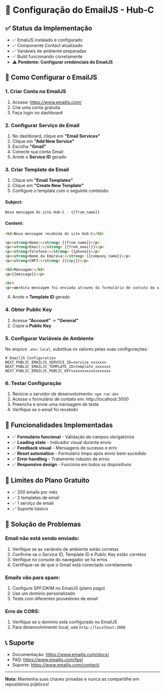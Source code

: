 # 📧 Configuração do EmailJS - Hub-C

## ✅ Status da Implementação
- ✅ EmailJS instalado e configurado
- ✅ Componente Contact atualizado
- ✅ Variáveis de ambiente preparadas
- ✅ Build funcionando corretamente
- ⚠️ **Pendente: Configurar credenciais do EmailJS**

## 🚀 Como Configurar o EmailJS

### 1. Criar Conta no EmailJS
1. Acesse: https://www.emailjs.com/
2. Crie uma conta gratuita
3. Faça login no dashboard

### 2. Configurar Serviço de Email
1. No dashboard, clique em **"Email Services"**
2. Clique em **"Add New Service"**
3. Escolha **"Gmail"**
4. Conecte sua conta Gmail
5. Anote o **Service ID** gerado

### 3. Criar Template de Email
1. Clique em **"Email Templates"**
2. Clique em **"Create New Template"**
3. Configure o template com o seguinte conteúdo:

#### Subject:
```
Nova mensagem do site Hub-C - {{from_name}}
```

#### Content:
```html
<h2>Nova mensagem recebida do site Hub-C</h2>

<p><strong>Nome:</strong> {{from_name}}</p>
<p><strong>Email:</strong> {{from_email}}</p>
<p><strong>Telefone:</strong> {{phone}}</p>
<p><strong>Nome da Empresa:</strong> {{company_name}}</p>
<p><strong>CNPJ:</strong> {{cnpj}}</p>

<h3>Mensagem:</h3>
<p>{{message}}</p>

<hr>
<p><em>Esta mensagem foi enviada através do formulário de contato do site Hub-C.</em></p>
```

4. Anote o **Template ID** gerado

### 4. Obter Public Key
1. Acesse **"Account"** → **"General"**
2. Copie a **Public Key**

### 5. Configurar Variáveis de Ambiente
No arquivo `.env.local`, substitua os valores pelas suas configurações:

```env
# EmailJS Configuration
NEXT_PUBLIC_EMAILJS_SERVICE_ID=service_xxxxxxx
NEXT_PUBLIC_EMAILJS_TEMPLATE_ID=template_xxxxxxx
NEXT_PUBLIC_EMAILJS_PUBLIC_KEY=xxxxxxxxxxxxxxxxx
```

### 6. Testar Configuração
1. Reinicie o servidor de desenvolvimento: `npm run dev`
2. Acesse o formulário de contato em: http://localhost:3000
3. Preencha e envie uma mensagem de teste
4. Verifique se o email foi recebido

## 🎯 Funcionalidades Implementadas
- ✅ **Formulário funcional** - Validação de campos obrigatórios
- ✅ **Loading state** - Indicador visual durante envio
- ✅ **Feedback visual** - Mensagens de sucesso e erro
- ✅ **Reset automático** - Formulário limpo após envio bem-sucedido
- ✅ **Error handling** - Tratamento robusto de erros
- ✅ **Responsive design** - Funciona em todos os dispositivos

## 📝 Limites do Plano Gratuito
- ✅ 200 emails por mês
- ✅ 2 templates de email
- ✅ 1 serviço de email
- ✅ Suporte básico

## 🔧 Solução de Problemas

### Email não está sendo enviado:
1. Verifique se as variáveis de ambiente estão corretas
2. Confirme se o Service ID, Template ID e Public Key estão corretos
3. Verifique no console do navegador se há erros
4. Certifique-se de que o Gmail está conectado corretamente

### Emails vão para spam:
1. Configure SPF/DKIM no EmailJS (plano pago)
2. Use um domínio personalizado
3. Teste com diferentes provedores de email

### Erro de CORS:
1. Verifique se o domínio está configurado no EmailJS
2. Para desenvolvimento local, use `http://localhost:3000`

## 📞 Suporte
- Documentação: https://www.emailjs.com/docs/
- FAQ: https://www.emailjs.com/faq/
- Suporte: https://www.emailjs.com/contact/

---

**Nota:** Mantenha suas chaves privadas e nunca as compartilhe em repositórios públicos!
